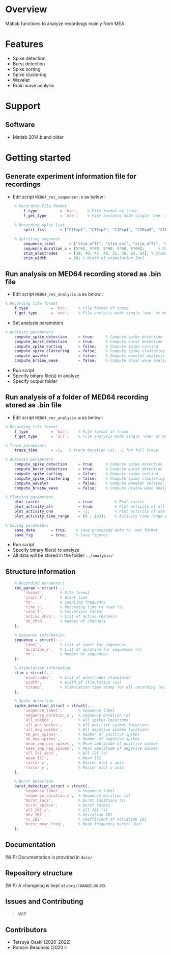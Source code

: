 <!-- ##### Overview ##### -->
# Overview

Matlab functions to analyze recordings mainly from MEA

<!-- ##### Features ##### -->
# Features

* Spike detection
* Burst detection
* Spike sorting
* Spike clustering
* Wavelet
* Brain wave analysis

<!-- ##### Support ##### -->
# Support

## Software
* Matlab 2014.b and older

<!-- ##### Getting started ##### -->
# Getting started

## Generate experiment information file for recordings

* Edit script ```MED64_rec_sequencer.m``` as below :

``` Matlab
    % Recording file format
        f_type          = 'bin';    % File format of trace
        f_get_type      = 'one';    % File analysis mode single 'one' or multiple 'all'
    
    % Recording split list
        split_list      = ["C1Exp1", "C1Exp2", "C1Exp4", "C1Exp5", "C1Exp6"]; % Experiments to associate with information file

    % Splitting sequence
        sequence_label      = ["stim_off1", "stim_on1", "stim_off2", "stim_on2", "stim_off3"];  % Label for each sequence
        sequence_duration_s = [5*60, 5*60, 5*60, 5*60, 5*60];      % Duration of sequences [s]
        stim_electrodes     = [39, 40, 47, 48, 55, 56, 63, 64]; % Stimulated electrodes
        stim_width          = 50; % Width of stimulation [ms]
``` 

## Run analysis on MED64 recording stored as .bin file

* Edit script ```MED64_rec_analysis.m``` as below :

``` Matlab
% Recording file format
    f_type          = 'bin';    % File format of trace
    f_get_type      = 'one';    % File analysis mode single 'one' or multiple 'all'
```

* Set analysis parameters

``` Matlab
% Analysis parameters
    compute_spike_detection     = true;     % Compute spike detection
    compute_burst_detection     = true;     % Compute burst detection
    compute_spike_sorting       = false;    % Compute spike sorting
    compute_spike_clustering    = false;    % Compute spike clustering
    compute_wavelet             = false;    % Compute wavelet analysis
    compute_brainw_wave         = false;    % Compute brain wave analysis
```

* Run script
* Specify binary file(s) to analyze
* Specify output folder

## Run analysis of a folder of MED64 recording stored as .bin file

* Edit script ```MED64_rec_analysis.m``` as below :

``` Matlab
% Recording file format
    f_type          = 'bin';    % File format of trace
    f_get_type      = 'all';    % File analysis mode single 'one' or multiple 'all'

% Trace paramaters
    trace_time      = -1;   % trace duration (s), -1 for full trace 

% Analysis parameters
    compute_spike_detection     = true;     % Compute spike detection
    compute_burst_detection     = true;     % Compute burst detection
    compute_spike_sorting       = false;    % Compute spike sorting
    compute_spike_clustering    = false;    % Compute spike clustering
    compute_wavelet             = false;    % Compute wavelet related analysis
    compute_brainw_wave         = false;    % Compute brainw wave analysis

% Plotting parameters
    plot_raster                 = true;         % Plot raster
    plot_activity_all           = true;         % Plot activity of all electrodes
    plot_activity_one           = -1;           % Plot activity of one electrode (-1 : disabled)
    plot_activity_time_range    = [0 ; 1e3];    % Activity time range plotted (s) ([-1;0] : all trace)

% Saving parameters
    save_data       = true;    % Save processed data to .mat format
    save_fig        = true;    % Save figures
```

* Run script
* Specify binary file(s) to analyze
* All data will be stored in the folder ```../analysis/```

## Structure information
``` Matlab
    % Recording parameters
    rec_param = struct(... 
        'format',       % File format
        'start_t',      % Start time
        'fs',           % Sampling frequency
        'time_s',       % Recording time to read (s)
        'conv_f',       % Conversion factor
        'active_chan',  % List of active channels
        'nb_chan',      % Number of channels
    );

    % Sequence information
    sequence = struct(...
        'label',        % List of label for sequences
        'duration_s',   % List of duration for sequences (s)
        'nb',           % Number of sequences
    );

    % Stimulation information
    stim = struct(...
        'electrodes',   % List of electrodes stimulated
        'width',        % Width of stimulation (ms)
        'tstamp',       % Stimulation time stamp for all recording (ms)
    );

    % Spike detection
    spike_detection_struct = struct(... 
        'sequence_label',       % Sequence label
        'sequence_duration_s',  % Sequence duration (s)
        'all_spikes',           % All spikes locations
        'all_pos_spikes',       % All positive spikes locations
        'all_neg_spikes',       % All negative spikes locations
        'nb_pos_spikes',        % Number of positive spikes
        'nb_neg_spikes',        % Number of negative spikes
        'mean_amp_pos_spikes',  % Mean amplitude of positive spikes
        'mean_amp_neg_spikes',  % Mean amplitude of negative spikes
        'all_ISI_secs',         % All ISI (s)
        'mean_ISI',             % Mean ISI
        'raster_x',             % Raster plot x axis
        'raster_y',             % Raster plot y axis
    );

    % Burst detection
    burst_detection_struct = struct(... 
        'sequence_label',       % Sequence label
        'sequence_duration_s',  % Sequence duration (s)
        'burst_locs',           % Burst locations (s)
        'burst_spikes',         % Burst spikes
        'all_IBI_s',            % All IBI (s)
        'dev_IBI',              % Deviation IBI
        'cv_IBI',               % Coefficient of variation IBI
        'burst_mean_freq',      % Mean frequency bursts (Hz)
    );
``` 

## Documentation

(WIP) Documentation is provided in ```docs/```

## Repository structure

(WIP) A changelog is kept at ```docs/CHANGELOG.MD```.

## Issues and Contributing

> WIP

## Contributors

* Tatsuya Osaki (2020-2022)
* Romain Beaubois (2020-)